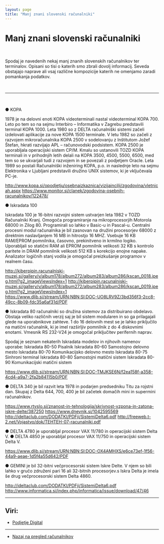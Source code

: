 ```yaml
---
layout: page
title: "Manj znani slovenski računalniki"
---
```


# Manj znani slovenski računalniki

<br>

Spodaj je navedenih nekaj manj znanih slovenskih računalnikov ter terminalov. Opisani so tisi o katerih smo zbrali dovolj informacij.
Seveda obstajajo naprave ali vsaj različne kompozicije katerih ne omenjamo zaradi pomankanja podatkov.

<br>


------

<br>

●	KOPA

1978 je na delovni enoti KOPA videoterminali nastal videoterminal KOPA 700. Leto po tem so na sejmu Interbiro – Informatika v Zagrebu predstavili terminal KOPA 1000.
Leta 1980 so z DELTA računalniški sistemi začeli izdelovati aplikacije za nove KOPA 1500 terminale.
V letu 1982 so začeli z razvojem mikroračunalnika KOPA 2500  v sodelovanju z Inštitutom Jožef Štefan, hkrati razvijajo APL – računovodski podsistem. KOPA 2500 je uporabljala operacijski sistem CP/M.
Kmalu so ustanovili TOZD KOPA terminali in v prihodnjih letih delali na KOPA 3500, 4500, 5500, 6500, med tem so se ukvarjali tudi z razvojem in se povezali z podjetjem Oracle.
Leta 1989 so postali Računalniški inženiring KOPA, p.o. in naslednje leto na sejmu Elektronika v Ljubljani predstavili družino UNIX sistemov, ki je vključevala PC-je.

http://www.kopa.si/opodjetju/osebnaizkaznica/vizijaincilji/zgodovina/vletnicah.aspx
https://www.monitor.si/clanek/zgodovina-osebnih-racunalnikov/122478/

●	Iskradata 100

Iskradata 100 je 16-bitni razvojni sistem ustvarjen leta 1982 v TOZD Računalniki Kranj. Omogoča programiranje na mikroprocesorjih Motorola 68000 in Zilog 80. Programirali so lahko v Basic-u in Pascal-u.
Centralni procesni modul računalnika je bil zasnovan na družini procesorjev 68000 z direktnim naslavljanjem 16 MB in hitrostjo 16 MHZ. Vsebuje 16 KB RAM/EPROM pomnilnika, časovno, prekinitveno in krmilno logiko.
Uporabljali so statični RAM ali EPROM pomnilnik velikosti 32 KB s kontrolo paritete in DRAM pomnilnik velikosti 512 KB s korekcijo enojne napake. 
Analizator logičnih stanj vodila je omogočal preizkušanje programov v realnem času.

http://kiberpipin.racunalniski-muzej.si/gallery/v/album178/album272/album283/album286/kscan_0018.jpeg.html?g2_imageViewsIndex=1
http://kiberpipin.racunalniski-muzej.si/gallery/v/album178/album272/album283/album286/kscan_0019.jpeg.html?g2_imageViewsIndex=1
https://www.dlib.si/stream/URN:NBN:SI:DOC-UO8LRV9Z/3bd356f3-2cc8-49cc-8b09-fdc35a6af31d/PDF



●	Iskradata 80 računalniki so družina sistemov za distribuirano obdelavo. Obstaja veliko različnih verzij saj je bil sistem modularen in so ga prilagajali glede na uporabnikove zahteve. 1 do 16 delovnih mest se je lahko priključilo na matični računalnik, ki je imel razširljiv pomnilnik z do 4 diskovnimi enotami. Vmesnik RS 232-V24 je omogočal priključitev perifernih naprav.

Spodaj je seznam nekaterih Iskradata modelov in njihovih namenov uporabe:
Iskradata 80-50 Pisalnik
Iskradata 80-60 Samostojno delovno mesto
Iskradata 80-70 Komunikacijsko delovno mesto
Iskradata 80-75 Sinhroni terminal
Iskradata 80-80 Samostojni matični sistem
Iskradata 80-90 Komunikacijski matični sistem

https://www.dlib.si/stream/URN:NBN:SI:DOC-TMJKSE6N/f2ea158f-a358-4cd4-a9a7-2fa2b84115b0/PDF


●	DELTA 340 je bil razvit leta 1978 in podarjen predsedniku Titu za rojstni dan. Skupaj z Delta 644, 700, 400 je bil začetek domačih mini in supermini računalnikov.

https://www.rtvslo.si/znanost-in-tehnologija/skrivnost-vzpona-in-zatona-iskre-delte/387250
https://www.dnevnik.si/1042595569
http://ideltaclub.com/DODATKI/PDFji/SistemiDelta6.pdf
http://freeweb.t-2.net/Vojastvo/dok/TEHTEH-07-racunalniki.pdf


●	DELTA 4780 je uporabljal procesor VAX 11/780 in operacijski sistem Delta V.
●	DELTA 4850 je uporabljal procesor VAX 11/750 in operacijski sistem Delta V.

https://www.dlib.si/stream/URN:NBN:SI:DOC-OX4AMHXS/e6ce73ef-1f56-44a9-aeae-1d5f4a55d642/PDF


●	GEMINI je bil 32-bitni večprocesorski sistem Iskre Delte. V njem so bili lahko v gručo združeni pari 16 ali 32-bitnih procesorjev.s
Iskra Delta je imela še drug večprocesorski sistem Delta 4860.

http://ideltaclub.com/DODATKI/PDFji/SistemiDelta6.pdf
http://www.informatica.si/index.php/informatica/issue/download/47/46


------

Viri: 
 - 
 - [Podjetje Digital](https://digital.com/about/dec/)

------

 - [Nazaj na pregled računalnikov]({{site.base}}/SloRaDe/racunalniki)
